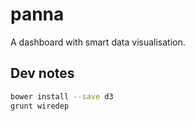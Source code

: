 # panna
A dashboard with smart data visualisation.

## Dev notes

```sh
bower install --save d3
grunt wiredep
```